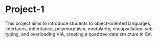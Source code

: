 # Project-1
This project aims to introduce students to object-oriented languages, interfaces, inheritance, polymorphism, modularity, encapsulation, sub-typing, and overloading VIA, creating a quadtree data structure in C#. 
